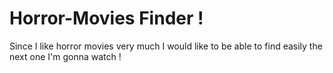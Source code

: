 # Horror-Movies Finder !

Since I like horror movies very much I would like to be able to find easily the next one I'm gonna watch !


